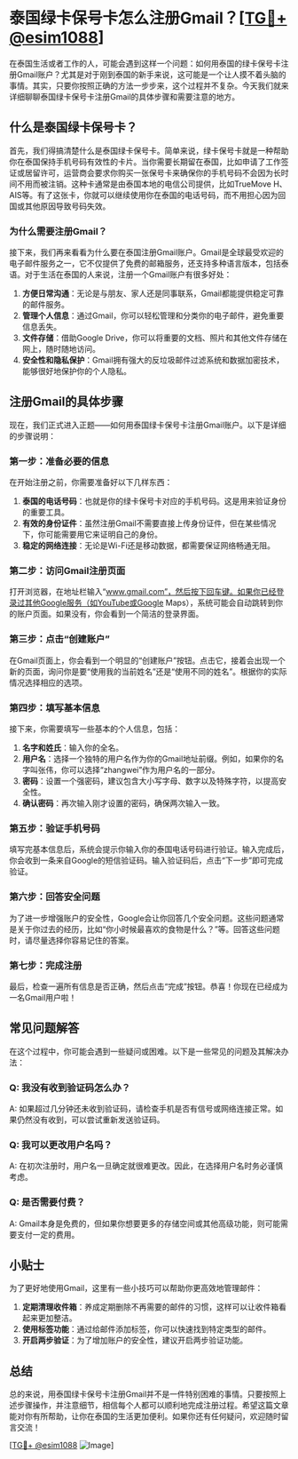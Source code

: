 # 泰国绿卡保号卡怎么注册Gmail？[[TG💪+ @esim1088](https://t.me/s/esim1088)]

在泰国生活或者工作的人，可能会遇到这样一个问题：如何用泰国的绿卡保号卡注册Gmail账户？尤其是对于刚到泰国的新手来说，这可能是一个让人摸不着头脑的事情。其实，只要你按照正确的方法一步步来，这个过程并不复杂。今天我们就来详细聊聊泰国绿卡保号卡注册Gmail的具体步骤和需要注意的地方。

## 什么是泰国绿卡保号卡？

首先，我们得搞清楚什么是泰国绿卡保号卡。简单来说，绿卡保号卡就是一种帮助你在泰国保持手机号码有效性的卡片。当你需要长期留在泰国，比如申请了工作签证或居留许可，运营商会要求你购买一张保号卡来确保你的手机号码不会因为长时间不用而被注销。这种卡通常是由泰国本地的电信公司提供，比如TrueMove H、AIS等。有了这张卡，你就可以继续使用你在泰国的电话号码，而不用担心因为回国或其他原因导致号码失效。

### 为什么需要注册Gmail？

接下来，我们再来看看为什么要在泰国注册Gmail账户。Gmail是全球最受欢迎的电子邮件服务之一，它不仅提供了免费的邮箱服务，还支持多种语言版本，包括泰语。对于生活在泰国的人来说，注册一个Gmail账户有很多好处：

1. **方便日常沟通**：无论是与朋友、家人还是同事联系，Gmail都能提供稳定可靠的邮件服务。
2. **管理个人信息**：通过Gmail，你可以轻松管理和分类你的电子邮件，避免重要信息丢失。
3. **文件存储**：借助Google Drive，你可以将重要的文档、照片和其他文件存储在网上，随时随地访问。
4. **安全性和隐私保护**：Gmail拥有强大的反垃圾邮件过滤系统和数据加密技术，能够很好地保护你的个人隐私。

## 注册Gmail的具体步骤

现在，我们正式进入正题——如何用泰国绿卡保号卡注册Gmail账户。以下是详细的步骤说明：

### 第一步：准备必要的信息

在开始注册之前，你需要准备好以下几样东西：

1. **泰国的电话号码**：也就是你的绿卡保号卡对应的手机号码。这是用来验证身份的重要工具。
2. **有效的身份证件**：虽然注册Gmail不需要直接上传身份证件，但在某些情况下，你可能需要用它来证明自己的身份。
3. **稳定的网络连接**：无论是Wi-Fi还是移动数据，都需要保证网络畅通无阻。

### 第二步：访问Gmail注册页面

打开浏览器，在地址栏输入“www.gmail.com”，然后按下回车键。如果你已经登录过其他Google服务（如YouTube或Google Maps），系统可能会自动跳转到你的账户页面。如果没有，你会看到一个简洁的登录界面。

### 第三步：点击“创建账户”

在Gmail页面上，你会看到一个明显的“创建账户”按钮。点击它，接着会出现一个新的页面，询问你是要“使用我的当前姓名”还是“使用不同的姓名”。根据你的实际情况选择相应的选项。

### 第四步：填写基本信息

接下来，你需要填写一些基本的个人信息，包括：

1. **名字和姓氏**：输入你的全名。
2. **用户名**：选择一个独特的用户名作为你的Gmail地址前缀。例如，如果你的名字叫张伟，你可以选择“zhangwei”作为用户名的一部分。
3. **密码**：设置一个强密码，建议包含大小写字母、数字以及特殊字符，以提高安全性。
4. **确认密码**：再次输入刚才设置的密码，确保两次输入一致。

### 第五步：验证手机号码

填写完基本信息后，系统会提示你输入你的泰国电话号码进行验证。输入完成后，你会收到一条来自Google的短信验证码。输入验证码后，点击“下一步”即可完成验证。

### 第六步：回答安全问题

为了进一步增强账户的安全性，Google会让你回答几个安全问题。这些问题通常是关于你过去的经历，比如“你小时候最喜欢的食物是什么？”等。回答这些问题时，请尽量选择你容易记住的答案。

### 第七步：完成注册

最后，检查一遍所有信息是否正确，然后点击“完成”按钮。恭喜！你现在已经成为一名Gmail用户啦！

## 常见问题解答

在这个过程中，你可能会遇到一些疑问或困难。以下是一些常见的问题及其解决办法：

### Q: 我没有收到验证码怎么办？
A: 如果超过几分钟还未收到验证码，请检查手机是否有信号或网络连接正常。如果仍然没有收到，可以尝试重新发送验证码。

### Q: 我可以更改用户名吗？
A: 在初次注册时，用户名一旦确定就很难更改。因此，在选择用户名时务必谨慎考虑。

### Q: 是否需要付费？
A: Gmail本身是免费的，但如果你想要更多的存储空间或其他高级功能，则可能需要支付一定的费用。

## 小贴士

为了更好地使用Gmail，这里有一些小技巧可以帮助你更高效地管理邮件：

1. **定期清理收件箱**：养成定期删除不再需要的邮件的习惯，这样可以让收件箱看起来更加整洁。
2. **使用标签功能**：通过给邮件添加标签，你可以快速找到特定类型的邮件。
3. **开启两步验证**：为了增加账户的安全性，建议开启两步验证功能。

## 总结

总的来说，用泰国绿卡保号卡注册Gmail并不是一件特别困难的事情。只要按照上述步骤操作，并注意细节，相信每个人都可以顺利地完成注册过程。希望这篇文章能对你有所帮助，让你在泰国的生活更加便利。如果你还有任何疑问，欢迎随时留言交流！

[[TG💪+ @esim1088](https://t.me/s/esim1088) ![Image](https://i.postimg.cc/4NQfJmqS/Snipaste-2025-05-13-00-14-12.png)]